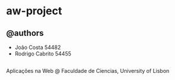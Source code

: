 # aw-project
## @authors
- João Costa 54482
- Rodrigo Cabrito 54455

## 

Aplicações na Web @ Faculdade de Ciencias, University of Lisbon

